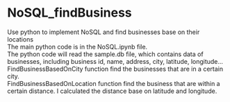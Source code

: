 # NoSQL_findBusiness
 Use python to implement NoSQL and find businesses base on their locations <br />
 The main python code is in the NoSQL.ipynb file.<br />
 The python code will read the sample.db file, which contains data of businesses, including business id, name, address, city, latitude, longitude...<br />
 FindBusinessBasedOnCity function find the businesses that are in a certain city.<br />
 FindBusinessBasedOnLocation function find the business that are within a certain distance. I calculated the distance base on latitude and longitude.<br />
 
